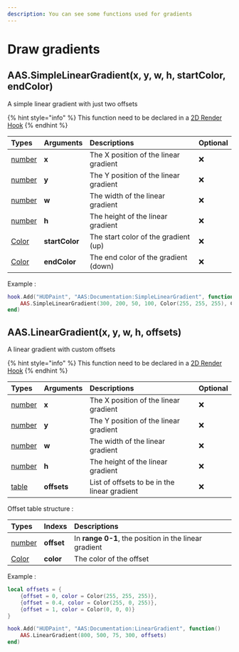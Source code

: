 ```yaml
---
description: You can see some functions used for gradients
---
```


# Draw gradients

## AAS.SimpleLinearGradient\(x, y, w, h, startColor, endColor\)

A simple linear gradient with just two offsets

{% hint style="info" %}
This function need to be declared in a [2D Render Hook](https://wiki.facepunch.com/gmod/2D_Rendering_Hooks)
{% endhint %}

| Types | Arguments | Descriptions | Optional |
| :--- | :--- | :--- | :--- |
| [number](https://www.lua.org/pil/2.3.html) | **x** | The X position of the linear gradient | ❌ |
| [number](https://www.lua.org/pil/2.3.html) | **y** | The Y position of the linear gradient | ❌ |
| [number](https://www.lua.org/pil/2.3.html) | **w** | The width of the linear gradient | ❌ |
| [number](https://www.lua.org/pil/2.3.html) | **h** | The height of the linear gradient | ❌ |
| [Color](https://wiki.facepunch.com/gmod/Color) | **startColor** | The start color of the gradient \(up\) | ❌ |
| [Color](https://wiki.facepunch.com/gmod/Color) | **endColor** | The end color of the gradient \(down\) | ❌ |

Example :

```lua
hook.Add("HUDPaint", "AAS:Documentation:SimpleLinearGradient", function()
    AAS.SimpleLinearGradient(300, 200, 50, 100, Color(255, 255, 255), Color(0, 0, 0))
end)
```

## AAS.LinearGradient\(x, y, w, h, offsets\)

A linear gradient with custom offsets

{% hint style="info" %}
This function need to be declared in a [2D Render Hook](https://wiki.facepunch.com/gmod/2D_Rendering_Hooks)
{% endhint %}

| Types | Arguments | Descriptions | Optional |
| :--- | :--- | :--- | :--- |
| [number](https://www.lua.org/pil/2.3.html) | **x** | The X position of the linear gradient | ❌ |
| [number](https://www.lua.org/pil/2.3.html) | **y** | The Y position of the linear gradient | ❌ |
| [number](https://www.lua.org/pil/2.3.html) | **w** | The width of the linear gradient | ❌ |
| [number](https://www.lua.org/pil/2.3.html) | **h** | The height of the linear gradient | ❌ |
| [table](https://www.lua.org/pil/2.5.html) | **offsets** | List of offsets to be in the linear gradient | ❌ |

Offset table structure :

| Types | Indexs | Descriptions |
| :--- | :--- | :--- |
| [number](https://www.lua.org/pil/2.3.html) | **offset** | In **range 0-1**, the position in the linear gradient |
| [Color](https://wiki.facepunch.com/gmod/Color) | **color** | The color of the offset |

Example :

```lua
local offsets = {
    {offset = 0, color = Color(255, 255, 255)}, 
    {offset = 0.4, color = Color(255, 0, 255)}, 
    {offset = 1, color = Color(0, 0, 0)}
}

hook.Add("HUDPaint", "AAS:Documentation:LinearGradient", function()
    AAS.LinearGradient(800, 500, 75, 300, offsets)
end)
```

